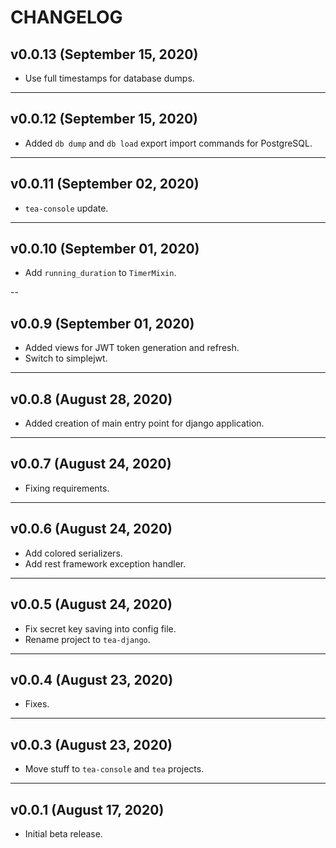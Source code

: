 # CHANGELOG


## v0.0.13 (September 15, 2020)


- Use full timestamps for database dumps.


---


## v0.0.12 (September 15, 2020)

- Added `db dump` and `db load` export import commands for PostgreSQL.


---


## v0.0.11 (September 02, 2020)

- `tea-console` update.


---


## v0.0.10 (September 01, 2020)

- Add `running_duration` to `TimerMixin`.


--


## v0.0.9 (September 01, 2020)

- Added views for JWT token generation and refresh.
- Switch to simplejwt.


---


## v0.0.8 (August 28, 2020)

- Added creation of main entry point for django application.


---


## v0.0.7 (August 24, 2020)

- Fixing requirements.


---


## v0.0.6 (August 24, 2020)

- Add colored serializers.
- Add rest framework exception handler.


---


## v0.0.5 (August 24, 2020)

- Fix secret key saving into config file.
- Rename project to `tea-django`.


---


## v0.0.4 (August 23, 2020)

- Fixes.


---


## v0.0.3 (August 23, 2020)
- Move stuff to `tea-console` and `tea` projects. 


---


## v0.0.1 (August 17, 2020)

- Initial beta release. 
